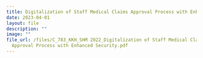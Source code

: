 ```yaml
---
title: Digitalization of Staff Medical Claims Approval Process with Enhanced Security
date: 2023-04-01
layout: file
description: ""
image: ""
file_url: /files/C_783_KKH_SHM 2022_Digitalization of Staff Medical Claims
  Approval Process with Enhanced Security.pdf
---
```


